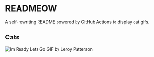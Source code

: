 # READMEOW

A self-rewriting README powered by GitHub Actions to display cat gifs.

## Cats

![Im Ready Lets Go GIF by Leroy Patterson](https://media2.giphy.com/media/CjmvTCZf2U3p09Cn0h/200.gif?cid=9acd02da96gj50wvk9tcyihn8ivuf5s84t8hjh7nnxd79d0q&ep=v1_gifs_search&rid=200.gif&ct=g)
